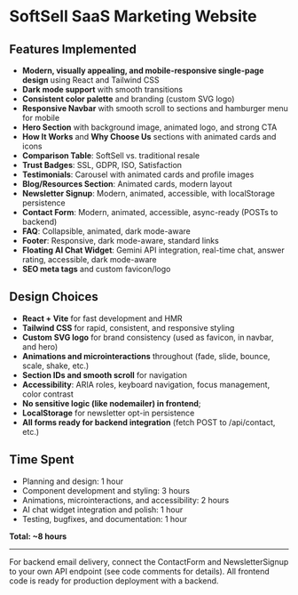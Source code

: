 # SoftSell SaaS Marketing Website

## Features Implemented
- **Modern, visually appealing, and mobile-responsive single-page design** using React and Tailwind CSS
- **Dark mode support** with smooth transitions
- **Consistent color palette** and branding (custom SVG logo)
- **Responsive Navbar** with smooth scroll to sections and hamburger menu for mobile
- **Hero Section** with background image, animated logo, and strong CTA
- **How It Works** and **Why Choose Us** sections with animated cards and icons
- **Comparison Table**: SoftSell vs. traditional resale
- **Trust Badges**: SSL, GDPR, ISO, Satisfaction
- **Testimonials**: Carousel with animated cards and profile images
- **Blog/Resources Section**: Animated cards, modern layout
- **Newsletter Signup**: Modern, animated, accessible, with localStorage persistence
- **Contact Form**: Modern, animated, accessible, async-ready (POSTs to backend)
- **FAQ**: Collapsible, animated, dark mode-aware
- **Footer**: Responsive, dark mode-aware, standard links
- **Floating AI Chat Widget**: Gemini API integration, real-time chat, answer rating, accessible, dark mode-aware
- **SEO meta tags** and custom favicon/logo

## Design Choices
- **React + Vite** for fast development and HMR
- **Tailwind CSS** for rapid, consistent, and responsive styling
- **Custom SVG logo** for brand consistency (used as favicon, in navbar, and hero)
- **Animations and microinteractions** throughout (fade, slide, bounce, scale, shake, etc.)
- **Section IDs and smooth scroll** for navigation
- **Accessibility**: ARIA roles, keyboard navigation, focus management, color contrast
- **No sensitive logic (like nodemailer) in frontend**;
- **LocalStorage** for newsletter opt-in persistence
- **All forms ready for backend integration** (fetch POST to /api/contact, etc.)

## Time Spent
- Planning and design: 1 hour
- Component development and styling: 3 hours
- Animations, microinteractions, and accessibility: 2 hours
- AI chat widget integration and polish: 1 hour
- Testing, bugfixes, and documentation: 1 hour

**Total: ~8 hours**

---

For backend email delivery, connect the ContactForm and NewsletterSignup to your own API endpoint (see code comments for details). All frontend code is ready for production deployment with a backend.